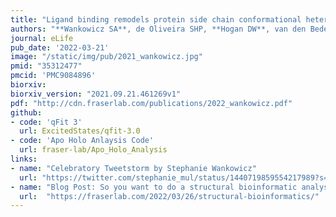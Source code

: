 ```yaml
---
title: "Ligand binding remodels protein side chain conformational heterogeneity"
authors: "**Wankowicz SA**, de Oliveira SHP, **Hogan DW**, van den Bedem H, **Fraser JS**."
journal: eLife
pub_date: '2022-03-21'
image: "/static/img/pub/2021_wankowicz.jpg"
pmid: "35312477"
pmcid: 'PMC9084896'
biorxiv:
biorxiv_version: "2021.09.21.461269v1"
pdf: "http://cdn.fraserlab.com/publications/2022_wankowicz.pdf"
github:
- code: 'qFit 3'
  url: ExcitedStates/qfit-3.0
- code: 'Apo Holo Anlaysis Code'
  url: fraser-lab/Apo_Holo_Analysis
links:
- name: "Celebratory Tweetstorm by Stephanie Wankowicz"
  url: "https://twitter.com/stephanie_mul/status/1440719859554217989?s=20"
- name: "Blog Post: So you want to do a structural bioinformatic analysis…"
  url:  "https://fraserlab.com/2022/03/26/structural-bioinformatics/"
---
```

